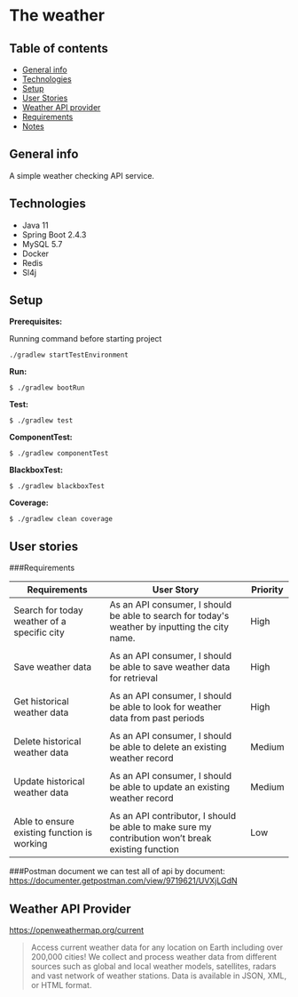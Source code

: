 # The weather

## Table of contents
* [General info](#general-info)
* [Technologies](#technologies)
* [Setup](#setup)
* [User Stories](#user-stories)
* [Weather API provider](#weather-api-provider)
* [Requirements](#requirements)
* [Notes](#notes)

## General info
A simple weather checking API service.

## Technologies
* Java 11
* Spring Boot 2.4.3
* MySQL 5.7
* Docker
* Redis
* Sl4j

## Setup
**Prerequisites:**

Running command before starting project
```
./gradlew startTestEnvironment
```

**Run:**
```
$ ./gradlew bootRun
```
**Test:**
```
$ ./gradlew test
```

**ComponentTest:**
```
$ ./gradlew componentTest
```

**BlackboxTest:**
```
$ ./gradlew blackboxTest
```

**Coverage:**
```
$ ./gradlew clean coverage
```

## User stories
###Requirements

|Requirements|User Story|Priority|
|---|---|---|
|Search for today weather of a specific city|As an API consumer, I should be able to search for today's weather by inputting the city name.|High|
||||
|Save weather data|As an API consumer, I should be able to save weather data for retrieval|High|
||||
|Get historical weather data|As an API consumer,  I should be able to look for weather data from past periods|High
||||
|Delete historical weather data|As an API consumer,  I should be able to delete an existing weather record|Medium
||||
|Update historical weather data|As an API consumer, I should be able to update an existing weather record|Medium
||||
|Able to ensure existing function is working|As an API contributor, I should be able to make sure my contribution won’t break existing function|Low

###Postman document
we can test all of api by document:
https://documenter.getpostman.com/view/9719621/UVXjLGdN

## Weather API Provider

https://openweathermap.org/current
> Access current weather data for any location on Earth including over 200,000 cities! We collect and process weather data from different sources such as global and local weather models, satellites, radars and vast network of weather stations. Data is available in JSON, XML, or HTML format.
